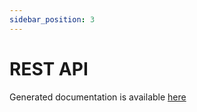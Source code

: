```yaml
---
sidebar_position: 3
---
```


# REST API

Generated documentation is available [here](https://faircompute.com:8000/rapidoc)
